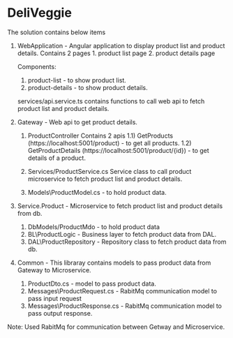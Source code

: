 # DeliVeggie

The solution contains below items

1. WebApplication - Angular application to display product list and product details.
    Contains 2 pages 
        1. product list page
        2. product details page

    Components:
    1. product-list - to show product list.
    2. product-details - to show product details.

    services/api.service.ts
        contains functions to call web api to fetch product list and product details.
    
2. Gateway - Web api to get product details.
    1. ProductController Contains 2 apis
        1.1)  GetProducts (https://localhost:5001/product) - to get all products.
        1.2) GetProductDetails (https://localhost:5001/product/{id}) - to get details of a product.
    
    2. Services/ProductService.cs
        Service class to call product microservice to fetch product list and product details.
    3. Models\ProductModel.cs - to hold product data.

3. Service.Product - Microservice to fetch product list and product details from db.
    1. DbModels/ProductMdo - to hold product data
    2. BL\ProductLogic - Business layer to fetch product data from DAL.
    3. DAL\ProductRepository - Repository class to fetch product data from db.

4. Common  - This libraray contains models to pass product data from Gateway to Microservice.
    1. ProductDto.cs - model to pass product data.
    2. Messages\ProductRequest.cs - RabitMq communication model to pass input request
    3. Messages\ProductResponse.cs - RabitMq communication model to pass output response.

Note: Used RabitMq for communication between Getway and Microservice.

